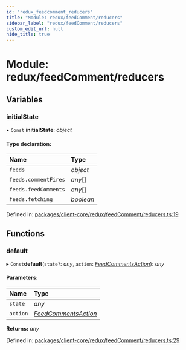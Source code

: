 ```yaml
---
id: "redux_feedcomment_reducers"
title: "Module: redux/feedComment/reducers"
sidebar_label: "redux/feedComment/reducers"
custom_edit_url: null
hide_title: true
---
```


# Module: redux/feedComment/reducers

## Variables

### initialState

• `Const` **initialState**: *object*

#### Type declaration:

Name | Type |
:------ | :------ |
`feeds` | *object* |
`feeds.commentFires` | *any*[] |
`feeds.feedComments` | *any*[] |
`feeds.fetching` | *boolean* |

Defined in: [packages/client-core/redux/feedComment/reducers.ts:19](https://github.com/xr3ngine/xr3ngine/blob/56376a778/packages/client-core/redux/feedComment/reducers.ts#L19)

## Functions

### default

▸ `Const`**default**(`state?`: *any*, `action`: [*FeedCommentsAction*](redux_feedcomment_actions.md#feedcommentsaction)): *any*

#### Parameters:

Name | Type |
:------ | :------ |
`state` | *any* |
`action` | [*FeedCommentsAction*](redux_feedcomment_actions.md#feedcommentsaction) |

**Returns:** *any*

Defined in: [packages/client-core/redux/feedComment/reducers.ts:29](https://github.com/xr3ngine/xr3ngine/blob/56376a778/packages/client-core/redux/feedComment/reducers.ts#L29)
